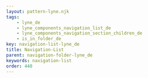 ```yaml
---
layout: pattern-lyne.njk
tags: 
    - lyne_de
    - lyne_components_navigation_list_de
    - lyne_components_navigation_section_children_de
    - is_in_folder_de
key: navigation-list-lyne_de
title: Navigation-List
parent: navigation-folder-lyne_de
keywords: navigation-list
order: 440
---
```

